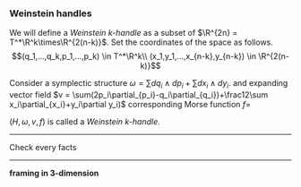 ### Weinstein handles

We will define a *Weinstein k-handle* as a subset of $\R^{2n} = T^*\R^k\times\R^{2(n-k)}$. Set the coordinates of the space as follows.
$$(q_1,...,q_k,p_1,...,p_k) \in T^*\R^k\\
(x_1,y_1,...,x_{n-k},y_{n-k}) \in \R^{2(n-k)}$$

Consider a symplectic structure $\omega=\sum dq_i\wedge dp_i + \sum dx_i\wedge dy_i$.
and expanding vector field $v = \sum(2p_i\partial_{p_i}-q_i\partial_{q_i})+\frac12\sum x_i\partial_{x_i}+y_i\partial y_i)$
corresponding Morse function $f =$

$(H,\omega,v,f)$ is called a *Weinstein k-handle*.

---
Check every facts

---


**framing in 3-dimension**
<!--stackedit_data:
eyJoaXN0b3J5IjpbMjA5ODg0MDg1MywyMDM2NTU5NywxMTI5ND
EzNDI3LC0yMTQ0MDM4MDY0LC0xNDIwNTIxMjE2XX0=
-->